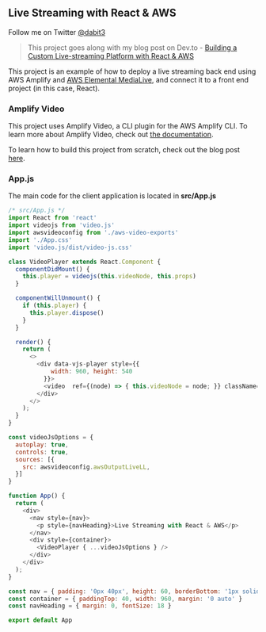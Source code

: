 ## Live Streaming with React & AWS

Follow me on Twitter [@dabit3](https://twitter.com/dabit3)

> This project goes along with my blog post on Dev.to - [Building a Custom Live-streaming Platform with React & AWS](https://dev.to/aws/building-a-serverless-live-streaming-platform-with-react-aws-1jmk)

This project is an example of how to deploy a live streaming back end using AWS Amplify and [AWS Elemental MediaLive](https://aws.amazon.com/medialive/), and connect it to a front end project (in this case, React).

### Amplify Video

This project uses Amplify Video, a CLI plugin for the AWS Amplify CLI. To learn more about Amplify Video, check out [the documentation](https://github.com/awslabs/amplify-video).

To learn how to build this project from scratch, check out the blog post [here]().

### App.js

The main code for the client application is located in __src/App.js__

```js
/* src/App.js */
import React from 'react'
import videojs from 'video.js'
import awsvideoconfig from './aws-video-exports'
import './App.css'
import 'video.js/dist/video-js.css'

class VideoPlayer extends React.Component {
  componentDidMount() {
    this.player = videojs(this.videoNode, this.props)
  }

  componentWillUnmount() {
    if (this.player) {
      this.player.dispose()
    }
  }

  render() {
    return (
      <>
        <div data-vjs-player style={{
            width: 960, height: 540
          }}>
          <video  ref={(node) => { this.videoNode = node; }} className="video-js" />
        </div>
      </>
    );
  }
}

const videoJsOptions = {
  autoplay: true,
  controls: true,
  sources: [{
    src: awsvideoconfig.awsOutputLiveLL,
  }]
}

function App() {
  return (
    <div>
      <nav style={nav}>
        <p style={navHeading}>Live Streaming with React & AWS</p>
      </nav>
      <div style={container}>
        <VideoPlayer { ...videoJsOptions } />
      </div>
    </div>
  );
}

const nav = { padding: '0px 40px', height: 60, borderBottom: '1px solid #ddd', display: 'flex', alignItems: 'center' }
const container = { paddingTop: 40, width: 960, margin: '0 auto' }
const navHeading = { margin: 0, fontSize: 18 }

export default App
```